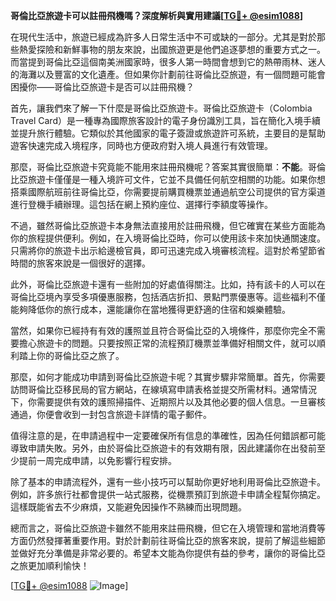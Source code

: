 **哥倫比亞旅遊卡可以註冊飛機嗎？深度解析與實用建議[[TG💪+ @esim1088](https://t.me/s/esim1088)]**

在現代生活中，旅遊已經成為許多人日常生活中不可或缺的一部分。尤其是對於那些熱愛探險和新鮮事物的朋友來說，出國旅遊更是他們追逐夢想的重要方式之一。而當提到哥倫比亞這個南美洲國家時，很多人第一時間會想到它的熱帶雨林、迷人的海灘以及豐富的文化遺產。但如果你計劃前往哥倫比亞旅遊，有一個問題可能會困擾你——哥倫比亞旅遊卡是否可以註冊飛機？

首先，讓我們來了解一下什麼是哥倫比亞旅遊卡。哥倫比亞旅遊卡（Colombia Travel Card）是一種專為國際旅客設計的電子身份識別工具，旨在簡化入境手續並提升旅行體驗。它類似於其他國家的電子簽證或旅遊許可系統，主要目的是幫助遊客快速完成入境程序，同時也方便政府對入境人員進行有效管理。

那麼，哥倫比亞旅遊卡究竟能不能用來註冊飛機呢？答案其實很簡單：**不能**。哥倫比亞旅遊卡僅僅是一種入境許可文件，它並不具備任何航空相關的功能。如果你想搭乘國際航班前往哥倫比亞，你需要提前購買機票並通過航空公司提供的官方渠道進行登機手續辦理。這包括在網上預約座位、選擇行李額度等操作。

不過，雖然哥倫比亞旅遊卡本身無法直接用於註冊飛機，但它確實在某些方面能為你的旅程提供便利。例如，在入境哥倫比亞時，你可以使用該卡來加快通關速度。只需將你的旅遊卡出示給邊檢官員，即可迅速完成入境審核流程。這對於希望節省時間的旅客來說是一個很好的選擇。

此外，哥倫比亞旅遊卡還有一些附加的好處值得關注。比如，持有該卡的人可以在哥倫比亞境內享受多項優惠服務，包括酒店折扣、景點門票優惠等。這些福利不僅能夠降低你的旅行成本，還能讓你在當地獲得更舒適的住宿和娛樂體驗。

當然，如果你已經持有有效的護照並且符合哥倫比亞的入境條件，那麼你完全不需要擔心旅遊卡的問題。只要按照正常的流程預訂機票並準備好相關文件，就可以順利踏上你的哥倫比亞之旅了。

那麼，如何才能成功申請到哥倫比亞旅遊卡呢？其實步驟非常簡單。首先，你需要訪問哥倫比亞移民局的官方網站，在線填寫申請表格並提交所需材料。通常情況下，你需要提供有效的護照掃描件、近期照片以及其他必要的個人信息。一旦審核通過，你便會收到一封包含旅遊卡詳情的電子郵件。

值得注意的是，在申請過程中一定要確保所有信息的準確性，因為任何錯誤都可能導致申請失敗。另外，由於哥倫比亞旅遊卡的有效期有限，因此建議你在出發前至少提前一周完成申請，以免影響行程安排。

除了基本的申請流程外，還有一些小技巧可以幫助你更好地利用哥倫比亞旅遊卡。例如，許多旅行社都會提供一站式服務，從機票預訂到旅遊卡申請全程幫你搞定。這樣既能省去不少麻煩，又能避免因操作不熟練而出現問題。

總而言之，哥倫比亞旅遊卡雖然不能用來註冊飛機，但它在入境管理和當地消費等方面仍然發揮著重要作用。對於計劃前往哥倫比亞的旅客來說，提前了解這些細節並做好充分準備是非常必要的。希望本文能為你提供有益的參考，讓你的哥倫比亞之旅更加順利愉快！

[[TG💪+ @esim1088](https://t.me/s/esim1088) ![Image](https://i.postimg.cc/4NQfJmqS/Snipaste-2025-05-13-00-14-12.png)]